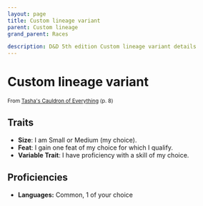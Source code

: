 ```yaml
---
layout: page
title: Custom lineage variant
parent: Custom lineage
grand_parent: Races

description: D&D 5th edition Custom lineage variant details
---
```


# Custom lineage variant

<small>From <a target="_blank" href="https://dnd.wizards.com/products/tabletop-games/rpg-products/tashas-cauldron-everything">Tasha's Cauldron of Everything</a> (p. 8)</small>


## Traits

- **Size**: I am Small or Medium (my choice).
- **Feat**: I gain one feat of my choice for which I qualify.
- **Variable Trait**: I have proficiency with a skill of my choice.

## Proficiencies

- **Languages:** Common, 1 of your choice